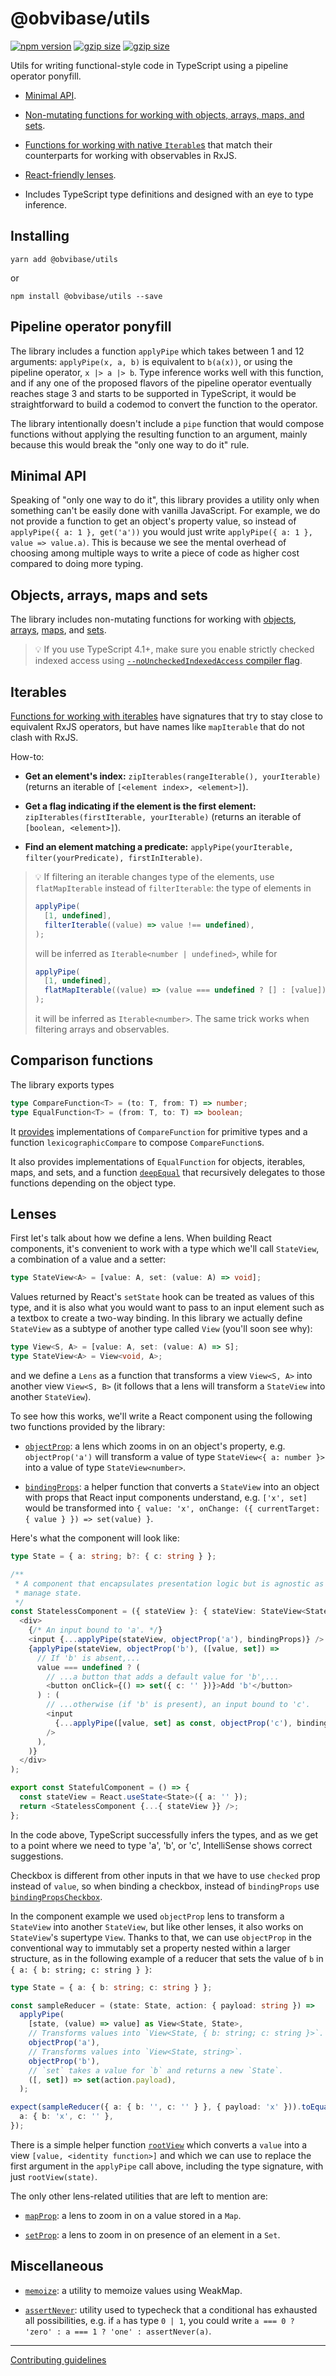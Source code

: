 # @obvibase/utils

[![npm version](https://badge.fury.io/js/%40obvibase%2Futils.svg)](https://badge.fury.io/js/%40obvibase%2Futils)
[![gzip size](https://badgen.net/bundlephobia/minzip/@obvibase/utils?color=green)](https://bundlephobia.com/result?p=@obvibase/utils)
[![gzip size](https://badgen.net/bundlephobia/tree-shaking/@obvibase/utils)](https://bundlephobia.com/result?p=@obvibase/utils)

Utils for writing functional-style code in TypeScript using a pipeline operator ponyfill.

- [Minimal API](#minimal-api).

- [Non-mutating functions for working with objects, arrays, maps, and sets](#objects-arrays-maps-and-sets).

- [Functions for working with native `Iterable`s](#iterables) that match their counterparts for working with observables in RxJS.

- [React-friendly lenses](#lenses).

- Includes TypeScript type definitions and designed with an eye to type inference.

## Installing

```
yarn add @obvibase/utils
```

or

```
npm install @obvibase/utils --save
```

## Pipeline operator ponyfill

The library includes a function `applyPipe` which takes between 1 and 12 arguments: `applyPipe(x, a, b)` is equivalent to `b(a(x))`, or using the pipeline operator, `x |> a |> b`. Type inference works well with this function, and if any one of the proposed flavors of the pipeline operator eventually reaches stage 3 and starts to be supported in TypeScript, it would be straightforward to build a codemod to convert the function to the operator.

The library intentionally doesn't include a `pipe` function that would compose functions without applying the resulting function to an argument, mainly because this would break the "only one way to do it" rule.

## Minimal API

Speaking of "only one way to do it", this library provides a utility only when something can't be easily done with vanilla JavaScript. For example, we do not provide a function to get an object's property value, so instead of `applyPipe({ a: 1 }, get('a'))` you would just write `applyPipe({ a: 1 }, value => value.a)`. This is because we see the mental overhead of choosing among multiple ways to write a piece of code as higher cost compared to doing more typing.

## Objects, arrays, maps and sets

The library includes non-mutating functions for working with [objects](https://github.com/obvibase/utils/tree/master/src/lib/object), [arrays](https://github.com/obvibase/utils/tree/master/src/lib/array), [maps](https://github.com/obvibase/utils/tree/master/src/lib/map), and [sets](https://github.com/obvibase/utils/tree/master/src/lib/set).

> :bulb: If you use TypeScript 4.1+, make sure you enable strictly checked indexed access using [`--noUncheckedIndexedAccess` compiler flag](https://devblogs.microsoft.com/typescript/announcing-typescript-4-1-rc/#no-unchecked-indexed-access).

## Iterables

[Functions for working with iterables](https://github.com/obvibase/utils/tree/master/src/lib/iterable) have signatures that try to stay close to equivalent RxJS operators, but have names like `mapIterable` that do not clash with RxJS.

How-to:

- **Get an element's index:** `zipIterables(rangeIterable(), yourIterable)` (returns an iterable of `[<element index>, <element>]`).

- **Get a flag indicating if the element is the first element:** `zipIterables(firstIterable, yourIterable)` (returns an iterable of `[boolean, <element>]`).

- **Find an element matching a predicate:** `applyPipe(yourIterable, filter(yourPredicate), firstInIterable)`.

> :bulb: If filtering an iterable changes type of the elements, use `flatMapIterable` instead of `filterIterable`: the type of elements in
>
> ```ts
> applyPipe(
>   [1, undefined],
>   filterIterable((value) => value !== undefined),
> );
> ```
>
> will be inferred as `Iterable<number | undefined>`, while for
>
> ```ts
> applyPipe(
>   [1, undefined],
>   flatMapIterable((value) => (value === undefined ? [] : [value])),
> );
> ```
>
> it will be inferred as `Iterable<number>`. The same trick works when filtering arrays and observables.

## Comparison functions

The library exports types

```ts
type CompareFunction<T> = (to: T, from: T) => number;
type EqualFunction<T> = (from: T, to: T) => boolean;
```

It [provides](https://github.com/obvibase/utils/tree/master/src/lib/compare) implementations of `CompareFunction` for primitive types and a function `lexicographicCompare` to compose `CompareFunction`s.

It also provides implementations of `EqualFunction` for objects, iterables, maps, and sets, and a function [`deepEqual`](https://github.com/obvibase/utils/blob/master/src/lib/deepEqual.ts) that recursively delegates to those functions depending on the object type.

## Lenses

First let's talk about how we define a lens. When building React components, it's convenient to work with a type which we'll call `StateView`, a combination of a value and a setter:

```ts
type StateView<A> = [value: A, set: (value: A) => void];
```

Values returned by React's `setState` hook can be treated as values of this type, and it is also what you would want to pass to an input element such as a textbox to create a two-way binding. In this library we actually define `StateView` as a subtype of another type called `View` (you'll soon see why):

```ts
type View<S, A> = [value: A, set: (value: A) => S];
type StateView<A> = View<void, A>;
```

and we define a `Lens` as a function that transforms a view `View<S, A>` into another view `View<S, B>` (it follows that a lens will transform a `StateView` into another `StateView`).

To see how this works, we'll write a React component using the following two functions provided by the library:

- [`objectProp`](https://github.com/obvibase/utils/blob/master/src/lib/object/objectProp.ts): a lens which zooms in on an object's property, e.g. `objectProp('a')` will transform a value of type `StateView<{ a: number }>` into a value of type `StateView<number>`.

- [`bindingProps`](https://github.com/obvibase/utils/blob/master/src/lib/react/bindingProps.ts): a helper function that converts a `StateView` into an object with props that React input components understand, e.g. `['x', set]` would be transformed into `{ value: 'x', onChange: ({ currentTarget: { value } }) => set(value) }`.

Here's what the component will look like:

```ts
type State = { a: string; b?: { c: string } };

/**
 * A component that encapsulates presentation logic but is agnostic as to how we
 * manage state.
 */
const StatelessComponent = ({ stateView }: { stateView: StateView<State> }) => (
  <div>
    {/* An input bound to 'a'. */}
    <input {...applyPipe(stateView, objectProp('a'), bindingProps)} />
    {applyPipe(stateView, objectProp('b'), ([value, set]) =>
      // If 'b' is absent,...
      value === undefined ? (
        // ...a button that adds a default value for 'b',...
        <button onClick={() => set({ c: '' })}>Add 'b'</button>
      ) : (
        // ...otherwise (if 'b' is present), an input bound to 'c'.
        <input
          {...applyPipe([value, set] as const, objectProp('c'), bindingProps)}
        />
      ),
    )}
  </div>
);

export const StatefulComponent = () => {
  const stateView = React.useState<State>({ a: '' });
  return <StatelessComponent {...{ stateView }} />;
};
```

In the code above, TypeScript successfully infers the types, and as we get to a point where we need to type 'a', 'b', or 'c', IntelliSense shows correct suggestions.

Checkbox is different from other inputs in that we have to use `checked` prop instead of `value`, so when binding a checkbox, instead of `bindingProps` use [`bindingPropsCheckbox`](https://github.com/obvibase/utils/blob/master/src/lib/react/bindingPropsCheckbox.ts).

In the component example we used `objectProp` lens to transform a `StateView` into another `StateView`, but like other lenses, it also works on `StateView`'s supertype `View`. Thanks to that, we can use `objectProp` in the conventional way to immutably set a property nested within a larger structure, as in the following example of a reducer that sets the value of `b` in `{ a: { b: string; c: string } }`:

```ts
type State = { a: { b: string; c: string } };

const sampleReducer = (state: State, action: { payload: string }) =>
  applyPipe(
    [state, (value) => value] as View<State, State>,
    // Transforms values into `View<State, { b: string; c: string }>`.
    objectProp('a'),
    // Transforms values into `View<State, string>`.
    objectProp('b'),
    // `set` takes a value for `b` and returns a new `State`.
    ([, set]) => set(action.payload),
  );

expect(sampleReducer({ a: { b: '', c: '' } }, { payload: 'x' })).toEqual({
  a: { b: 'x', c: '' },
});
```

There is a simple helper function [`rootView`](https://github.com/obvibase/utils/blob/master/src/lib/view/rootView.ts) which converts a `value` into a view `[value, <identity function>]` and which we can use to replace the first argument in the `applyPipe` call above, including the type signature, with just `rootView(state)`.

The only other lens-related utilities that are left to mention are:

- [`mapProp`](https://github.com/obvibase/utils/blob/master/src/lib/map/mapProp.ts): a lens to zoom in on a value stored in a `Map`.

- [`setProp`](https://github.com/obvibase/utils/blob/master/src/lib/set/setProp.ts): a lens to zoom in on presence of an element in a `Set`.

## Miscellaneous

- [`memoize`](https://github.com/obvibase/utils/blob/master/src/lib/memoize.ts): a utility to memoize values using WeakMap.

- [`assertNever`](https://github.com/obvibase/utils/blob/master/src/lib/assertNever.ts): utility used to typecheck that a conditional has exhausted all possibilities, e.g. if `a` has type `0 | 1`, you could write `a === 0 ? 'zero' : a === 1 ? 'one' : assertNever(a)`.

---

[Contributing guidelines](https://github.com/obvibase/utils/blob/master/.github/CONTRIBUTING.md)
